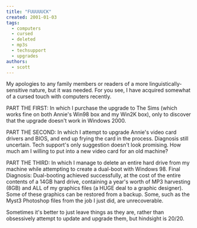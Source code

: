 ```yaml
---
title: "FUUUUUCK"
created: 2001-01-03
tags: 
  - computers
  - cursed
  - deleted
  - mp3s
  - techsupport
  - upgrades
authors: 
  - scott
---
```


My apologies to any family members or readers of a more linguistically-sensitive nature, but it was needed. For you see, I have acquired somewhat of a cursed touch with computers recently.

PART THE FIRST: In which I purchase the upgrade to The Sims (which works fine on both Annie's Win98 box and my Win2K box), only to discover that the upgrade doesn't work in Windows 2000.

PART THE SECOND: In which I attempt to upgrade Annie's video card drivers and BIOS, and end up frying the card in the process. Diagnosis still uncertain. Tech support's only suggestion doesn't look promising. How much am I willing to put into a new video card for an old machine?

PART THE THIRD: In which I manage to delete an entire hard drive from my machine while attempting to create a dual-boot with Windows 98. Final Diagnosis: Dual-booting achieved successfully, at the cost of the entire contents of a 14GB hard drive, containing a year's worth of MP3 harvesting (8GB) and ALL of my graphics files (a HUGE deal to a graphic designer). Some of these graphics can be restored from a backup. Some, such as the Myst3 Photoshop files from the job I just did, are unrecoverable.

Sometimes it's better to just leave things as they are, rather than obsessively attempt to update and upgrade them, but hindsight is 20/20.
